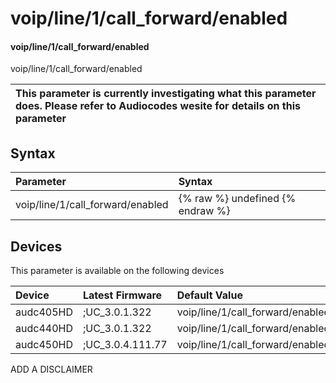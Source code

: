 ﻿---
description: voip/line/1/call_forward/enabled
search: false
---

# voip/line/1/call_forward/enabled

#### voip/line/1/call_forward/enabled

voip/line/1/call_forward/enabled


| This parameter is currently investigating what this parameter does. Please refer to Audiocodes wesite for details on this parameter | 
| :--- |

## Syntax
| Parameter | Syntax |
| :--- | :--- |
|voip/line/1/call_forward/enabled | {% raw %} undefined {% endraw %}|

## Devices
This parameter is available on the following devices

| Device | Latest Firmware | Default Value |
|:---|:---|:---|
| audc405HD | ;UC_3.0.1.322 | voip/line/1/call_forward/enabled=1 
| audc440HD | ;UC_3.0.1.322 | voip/line/1/call_forward/enabled=1 
| audc450HD | ;UC_3.0.4.111.77 | voip/line/1/call_forward/enabled=1 

ADD A DISCLAIMER
